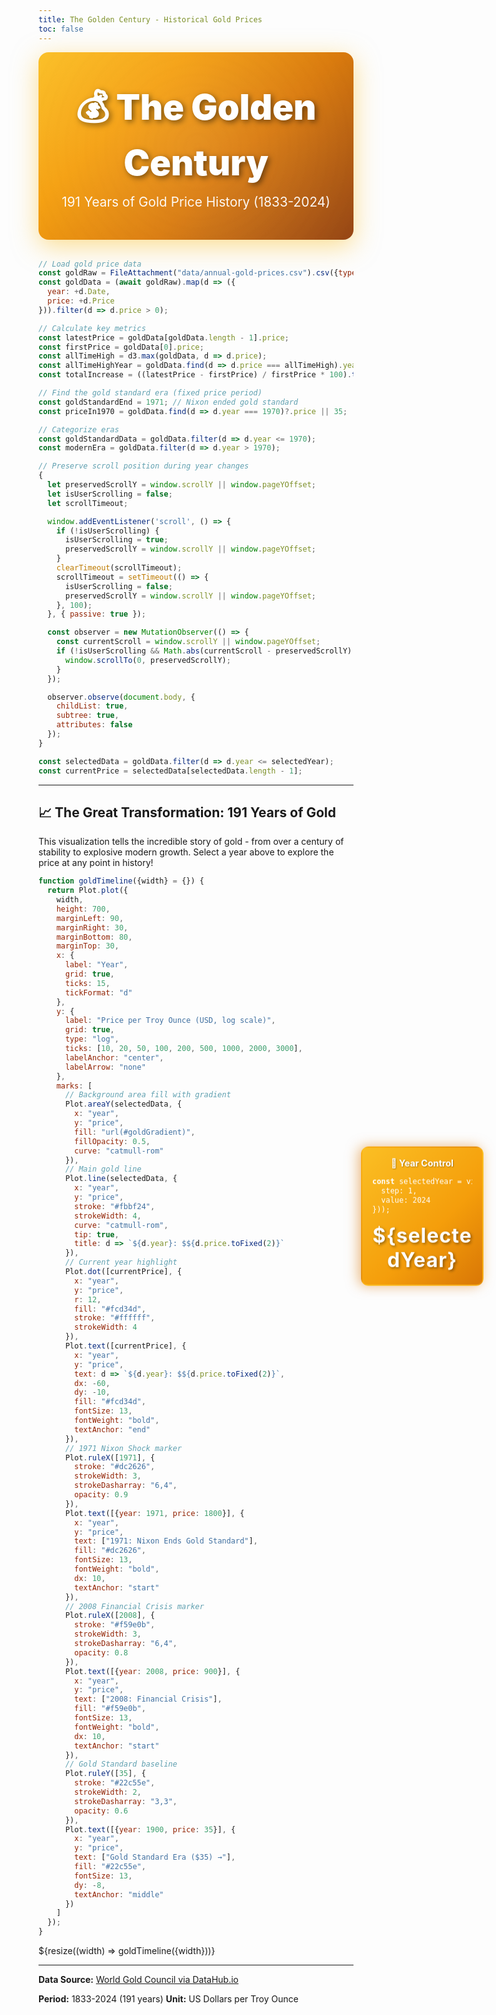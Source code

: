```yaml
---
title: The Golden Century - Historical Gold Prices
toc: false
---
```


<style>
.hero {
  text-align: center;
  padding: 3rem 2rem;
  background: linear-gradient(135deg, #fbbf24 0%, #f59e0b 30%, #d97706 60%, #92400e 100%);
  color: white;
  border-radius: 16px;
  margin-bottom: 2rem;
  box-shadow: 0 10px 40px rgba(251, 191, 36, 0.5);
  position: relative;
  overflow: hidden;
}

.hero::before {
  content: '';
  position: absolute;
  top: -50%;
  left: -50%;
  width: 200%;
  height: 200%;
  background: radial-gradient(circle, rgba(255,255,255,0.1) 0%, transparent 70%);
  animation: shimmer 3s infinite;
}

@keyframes shimmer {
  0%, 100% { transform: translate(0, 0); }
  50% { transform: translate(10%, 10%); }
}

.hero h1 {
  margin: 0;
  font-size: 3.5rem;
  font-weight: 900;
  color: white;
  text-shadow: 3px 3px 10px rgba(0,0,0,0.5);
  position: relative;
  z-index: 1;
}

.hero p {
  margin: 1rem 0 0;
  font-size: 1.3rem;
  opacity: 0.95;
  position: relative;
  z-index: 1;
}

.era-card {
  background: linear-gradient(135deg, #1e293b 0%, #0f172a 100%);
  padding: 1.5rem;
  border-radius: 12px;
  color: white;
  border-left: 6px solid;
  transition: transform 0.3s ease, box-shadow 0.3s ease;
}

.era-card:hover {
  transform: translateY(-5px);
  box-shadow: 0 10px 30px rgba(251, 191, 36, 0.3);
}

* {
  overflow-anchor: none !important;
}

.card, .card > *, .card svg, .card figure {
  overflow-anchor: none !important;
  contain: layout style paint;
}

.year-control-overlay {
  position: fixed;
  right: 20px;
  top: 50%;
  transform: translateY(-50%);
  background: linear-gradient(135deg, #fbbf24 0%, #f59e0b 60%, #d97706 100%);
  padding: 1rem 1rem;
  border-radius: 12px;
  box-shadow: -4px 0 20px rgba(217, 119, 6, 0.5);
  z-index: 1000;
  width: 160px;
  backdrop-filter: blur(10px);
  border: 2px solid rgba(251, 191, 36, 0.3);
}

.year-control-overlay h3 {
  color: white;
  margin: 0 0 0.5rem 0;
  font-size: 0.9rem;
  text-align: center;
  text-shadow: 1px 1px 2px rgba(0, 0, 0, 0.3);
}

.year-control-overlay .year-display-overlay {
  font-size: 2rem;
  font-weight: bold;
  color: white;
  text-align: center;
  margin: 0.75rem 0 0.25rem 0;
  text-shadow: 2px 2px 4px rgba(0, 0, 0, 0.4);
  letter-spacing: 1px;
}

.year-control-overlay input[type="range"] {
  width: 100%;
  margin: 0.5rem 0;
  cursor: pointer;
  accent-color: #fcd34d;
}

.year-control-overlay input[type="number"] {
  background: rgba(255, 255, 255, 0.2);
  border: 1px solid rgba(255, 255, 255, 0.3);
  color: white !important;
  padding: 0.3rem;
  border-radius: 4px;
  text-align: center;
  font-size: 0.9rem;
  width: 100%;
}

.year-control-overlay label,
.year-control-overlay span,
.year-control-overlay div {
  color: white !important;
}

.year-control-overlay form {
  width: 100%;
}

.year-control-overlay output {
  color: white !important;
}

svg text {
  fill: black !important;
}

[id^="plot-tip-"],
[role="tooltip"],
[aria-live="polite"] {
  color: black !important;
}

[id^="plot-tip-"] *,
[role="tooltip"] *,
[aria-live="polite"] * {
  color: black !important;
}

h2, h3 {
  max-width: 600px;
  margin-left: auto;
  margin-right: auto;
}

main > p, main > ul, main > ol {
  max-width: 600px;
  margin-left: auto;
  margin-right: auto;
}

.card, .grid {
  max-width: 100% !important;
}
</style>

<div class="hero">
  <h1>💰 The Golden Century</h1>
  <p>191 Years of Gold Price History (1833-2024)</p>
</div>

```js
// Load gold price data
const goldRaw = FileAttachment("data/annual-gold-prices.csv").csv({typed: true});
const goldData = (await goldRaw).map(d => ({
  year: +d.Date,
  price: +d.Price
})).filter(d => d.price > 0);

// Calculate key metrics
const latestPrice = goldData[goldData.length - 1].price;
const firstPrice = goldData[0].price;
const allTimeHigh = d3.max(goldData, d => d.price);
const allTimeHighYear = goldData.find(d => d.price === allTimeHigh).year;
const totalIncrease = ((latestPrice - firstPrice) / firstPrice * 100).toFixed(0);

// Find the gold standard era (fixed price period)
const goldStandardEnd = 1971; // Nixon ended gold standard
const priceIn1970 = goldData.find(d => d.year === 1970)?.price || 35;

// Categorize eras
const goldStandardData = goldData.filter(d => d.year <= 1970);
const modernEra = goldData.filter(d => d.year > 1970);
```

<div class="year-control-overlay">
  <h3>📅 Year Control</h3>

```js
const selectedYear = view(Inputs.range([1833, 2024], {
  step: 1,
  value: 2024
}));
```

  <div class="year-display-overlay">${selectedYear}</div>
</div>

```js
// Preserve scroll position during year changes
{
  let preservedScrollY = window.scrollY || window.pageYOffset;
  let isUserScrolling = false;
  let scrollTimeout;

  window.addEventListener('scroll', () => {
    if (!isUserScrolling) {
      isUserScrolling = true;
      preservedScrollY = window.scrollY || window.pageYOffset;
    }
    clearTimeout(scrollTimeout);
    scrollTimeout = setTimeout(() => {
      isUserScrolling = false;
      preservedScrollY = window.scrollY || window.pageYOffset;
    }, 100);
  }, { passive: true });

  const observer = new MutationObserver(() => {
    const currentScroll = window.scrollY || window.pageYOffset;
    if (!isUserScrolling && Math.abs(currentScroll - preservedScrollY) > 5) {
      window.scrollTo(0, preservedScrollY);
    }
  });

  observer.observe(document.body, {
    childList: true,
    subtree: true,
    attributes: false
  });
}
```

```js
const selectedData = goldData.filter(d => d.year <= selectedYear);
const currentPrice = selectedData[selectedData.length - 1];
```

---

## 📈 The Great Transformation: 191 Years of Gold

This visualization tells the incredible story of gold - from over a century of stability to explosive modern growth. Select a year above to explore the price at any point in history!

```js
function goldTimeline({width} = {}) {
  return Plot.plot({
    width,
    height: 700,
    marginLeft: 90,
    marginRight: 30,
    marginBottom: 80,
    marginTop: 30,
    x: {
      label: "Year",
      grid: true,
      ticks: 15,
      tickFormat: "d"
    },
    y: {
      label: "Price per Troy Ounce (USD, log scale)",
      grid: true,
      type: "log",
      ticks: [10, 20, 50, 100, 200, 500, 1000, 2000, 3000],
      labelAnchor: "center",
      labelArrow: "none"
    },
    marks: [
      // Background area fill with gradient
      Plot.areaY(selectedData, {
        x: "year",
        y: "price",
        fill: "url(#goldGradient)",
        fillOpacity: 0.5,
        curve: "catmull-rom"
      }),
      // Main gold line
      Plot.line(selectedData, {
        x: "year",
        y: "price",
        stroke: "#fbbf24",
        strokeWidth: 4,
        curve: "catmull-rom",
        tip: true,
        title: d => `${d.year}: $${d.price.toFixed(2)}`
      }),
      // Current year highlight
      Plot.dot([currentPrice], {
        x: "year",
        y: "price",
        r: 12,
        fill: "#fcd34d",
        stroke: "#ffffff",
        strokeWidth: 4
      }),
      Plot.text([currentPrice], {
        x: "year",
        y: "price",
        text: d => `${d.year}: $${d.price.toFixed(2)}`,
        dx: -60,
        dy: -10,
        fill: "#fcd34d",
        fontSize: 13,
        fontWeight: "bold",
        textAnchor: "end"
      }),
      // 1971 Nixon Shock marker
      Plot.ruleX([1971], {
        stroke: "#dc2626",
        strokeWidth: 3,
        strokeDasharray: "6,4",
        opacity: 0.9
      }),
      Plot.text([{year: 1971, price: 1800}], {
        x: "year",
        y: "price",
        text: ["1971: Nixon Ends Gold Standard"],
        fill: "#dc2626",
        fontSize: 13,
        fontWeight: "bold",
        dx: 10,
        textAnchor: "start"
      }),
      // 2008 Financial Crisis marker
      Plot.ruleX([2008], {
        stroke: "#f59e0b",
        strokeWidth: 3,
        strokeDasharray: "6,4",
        opacity: 0.8
      }),
      Plot.text([{year: 2008, price: 900}], {
        x: "year",
        y: "price",
        text: ["2008: Financial Crisis"],
        fill: "#f59e0b",
        fontSize: 13,
        fontWeight: "bold",
        dx: 10,
        textAnchor: "start"
      }),
      // Gold Standard baseline
      Plot.ruleY([35], {
        stroke: "#22c55e",
        strokeWidth: 2,
        strokeDasharray: "3,3",
        opacity: 0.6
      }),
      Plot.text([{year: 1900, price: 35}], {
        x: "year",
        y: "price",
        text: ["Gold Standard Era ($35) →"],
        fill: "#22c55e",
        fontSize: 13,
        dy: -8,
        textAnchor: "middle"
      })
    ]
  });
}
```

<div class="card">
  ${resize((width) => goldTimeline({width}))}
</div>

<svg width="0" height="0">
  <defs>
    <linearGradient id="goldGradient" x1="0%" y1="0%" x2="0%" y2="100%">
      <stop offset="0%" style="stop-color:#fbbf24;stop-opacity:0.9" />
      <stop offset="50%" style="stop-color:#f59e0b;stop-opacity:0.6" />
      <stop offset="100%" style="stop-color:#78350f;stop-opacity:0.2" />
    </linearGradient>
  </defs>
</svg>

---

**Data Source:** [World Gold Council via DataHub.io](https://datahub.io/core/gold-prices)

**Period:** 1833-2024 (191 years)
**Unit:** US Dollars per Troy Ounce
